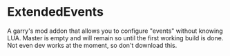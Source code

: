 # ExtendedEvents
A garry's mod addon that allows you to configure "events" without knowing LUA.
Master is empty and will remain so until the first working build is done. Not even dev works at the moment, so don't download this.
